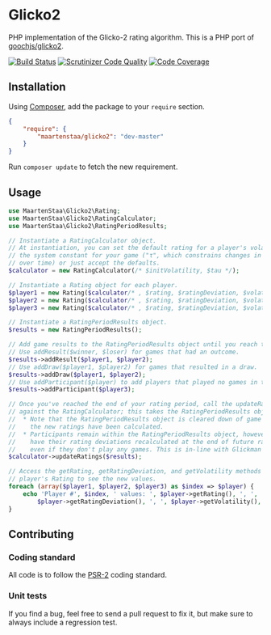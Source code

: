 # Glicko2

PHP implementation of the Glicko-2 rating algorithm. This is a PHP port of [goochjs/glicko2](https://github.com/goochjs/glicko2).

[![Build Status](https://travis-ci.org/MaartenStaa/laravel-41-route-caching.svg)][1]
[![Scrutinizer Code Quality](https://scrutinizer-ci.com/g/MaartenStaa/laravel-41-route-caching/badges/quality-score.png?b=master)][2]
[![Code Coverage](https://scrutinizer-ci.com/g/MaartenStaa/laravel-41-route-caching/badges/coverage.png?b=master)][3]

## Installation

Using [Composer](http://getcomposer.org/), add the package to your `require` section.

```json
{
	"require": {
		"maartenstaa/glicko2": "dev-master"
	}
}
```

Run `composer update` to fetch the new requirement.

## Usage

```php
use MaartenStaa\Glicko2\Rating;
use MaartenStaa\Glicko2\RatingCalculator;
use MaartenStaa\Glicko2\RatingPeriodResults;

// Instantiate a RatingCalculator object.
// At instantiation, you can set the default rating for a player's volatility and
// the system constant for your game ("τ", which constrains changes in volatility
// over time) or just accept the defaults.
$calculator = new RatingCalculator(/* $initVolatility, $tau */);

// Instantiate a Rating object for each player.
$player1 = new Rating($calculator/* , $rating, $ratingDeviation, $volatility */);
$player2 = new Rating($calculator/* , $rating, $ratingDeviation, $volatility */);
$player3 = new Rating($calculator/* , $rating, $ratingDeviation, $volatility */);

// Instantiate a RatingPeriodResults object.
$results = new RatingPeriodResults();

// Add game results to the RatingPeriodResults object until you reach the end of your rating period.
// Use addResult($winner, $loser) for games that had an outcome.
$results->addResult($player1, $player2);
// Use addDraw($player1, $player2) for games that resulted in a draw.
$results->addDraw($player1, $player2);
// Use addParticipant($player) to add players that played no games in the rating period.
$results->addParticipant($player3);

// Once you've reached the end of your rating period, call the updateRatings method
// against the RatingCalculator; this takes the RatingPeriodResults object as argument.
//  * Note that the RatingPeriodResults object is cleared down of game results once
//    the new ratings have been calculated.
//  * Participants remain within the RatingPeriodResults object, however, and will
//    have their rating deviations recalculated at the end of future rating periods
//    even if they don't play any games. This is in-line with Glickman's algorithm.
$calculator->updateRatings($results);

// Access the getRating, getRatingDeviation, and getVolatility methods of each
// player's Rating to see the new values.
foreach (array($player1, $player2, $player3) as $index => $player) {
	echo 'Player #', $index, ' values: ', $player->getRating(), ', ',
		$player->getRatingDeviation(), ', ', $player->getVolatility(), PHP_EOL;
}
```

## Contributing

### Coding standard

All code is to follow the [PSR-2][4] coding standard.

### Unit tests

If you find a bug, feel free to send a pull request to fix it, but make sure to
always include a regression test.

[1]: https://travis-ci.org/MaartenStaa/glicko2
[2]: https://scrutinizer-ci.com/g/MaartenStaa/glicko2/?branch=master
[3]: https://scrutinizer-ci.com/g/MaartenStaa/glicko2/?branch=master
[4]: https://github.com/php-fig/fig-standards/blob/master/accepted/PSR-2-coding-style-guide.md
